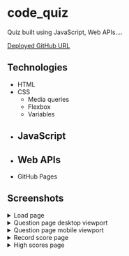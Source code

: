 # code_quiz

Quiz built using JavaScript, Web APIs....

[Deployed GitHub URL](...)

## Technologies

- HTML
- CSS
  - Media queries
  - Flexbox
  - Variables
- JavaScript
  -
- Web APIs
  -
- GitHub Pages

## Screenshots

<details>
<summary>Load page</summary>

![load-page](...)

</details>

<details>
<summary>Question page desktop viewport</summary>

![question-page-desktop](...)

</details>

<details>
<summary>Question page mobile viewport</summary>

![question-page-mobile](...)

</details>

<details>
<summary>Record score page</summary>

![record-score-page](...)

</details>

<details>
<summary>High scores page</summary>

![highscores-page](...)

</details>
